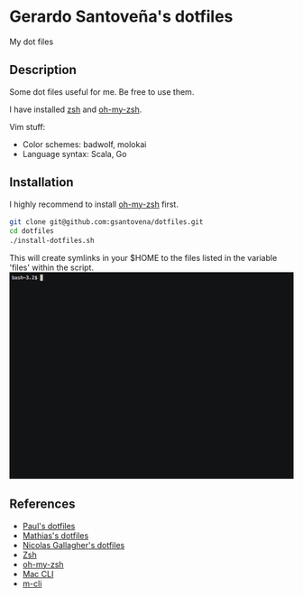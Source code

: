 # Gerardo Santoveña's dotfiles
My dot files

## Description
Some dot files useful for me. Be free to use them.

I have installed [zsh](http://www.zsh.org/) and [oh-my-zsh](http://ohmyz.sh/).

Vim stuff:
- Color schemes: badwolf, molokai
- Language syntax: Scala, Go

## Installation

I highly recommend to install [oh-my-zsh](http://ohmyz.sh/) first.

```bash
git clone git@github.com:gsantovena/dotfiles.git
cd dotfiles
./install-dotfiles.sh
```
This will create symlinks in your $HOME to the files listed in the variable 'files' within the script.
![demo](https://raw.githubusercontent.com/gsantovena/dotfiles/master/dotfiles_s.gif)

## References
- [Paul's dotfiles](https://github.com/paulirish/dotfiles)
- [Mathias's dotfiles](https://github.com/mathiasbynens/dotfiles)
- [Nicolas Gallagher's dotfiles](https://github.com/necolas/dotfiles)
- [Zsh](http://www.zsh.org/)
- [oh-my-zsh](http://ohmyz.sh/)
- [Mac CLI](https://github.com/guarinogabriel/Mac-CLI)
- [m-cli](https://github.com/rgcr/m-cli)